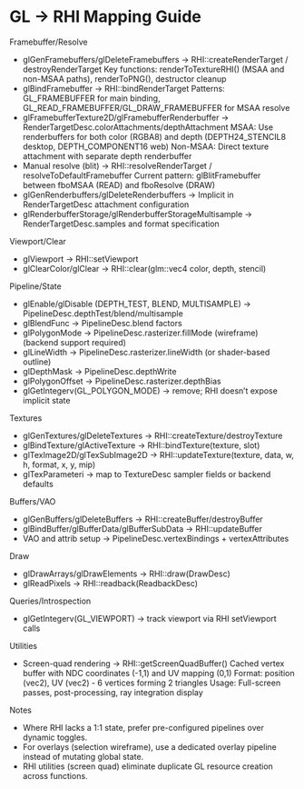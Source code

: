 # GL → RHI Mapping Guide

Framebuffer/Resolve
- glGenFramebuffers/glDeleteFramebuffers → RHI::createRenderTarget / destroyRenderTarget
  Key functions: renderToTextureRHI() (MSAA and non-MSAA paths), renderToPNG(), destructor cleanup
- glBindFramebuffer → RHI::bindRenderTarget
  Patterns: GL_FRAMEBUFFER for main binding, GL_READ_FRAMEBUFFER/GL_DRAW_FRAMEBUFFER for MSAA resolve
- glFramebufferTexture2D/glFramebufferRenderbuffer → RenderTargetDesc.colorAttachments/depthAttachment
  MSAA: Use renderbuffers for both color (RGBA8) and depth (DEPTH24_STENCIL8 desktop, DEPTH_COMPONENT16 web)
  Non-MSAA: Direct texture attachment with separate depth renderbuffer
- Manual resolve (blit) → RHI::resolveRenderTarget / resolveToDefaultFramebuffer
  Current pattern: glBlitFramebuffer between fboMSAA (READ) and fboResolve (DRAW)
- glGenRenderbuffers/glDeleteRenderbuffers → Implicit in RenderTargetDesc attachment configuration
- glRenderbufferStorage/glRenderbufferStorageMultisample → RenderTargetDesc.samples and format specification

Viewport/Clear
- glViewport → RHI::setViewport
- glClearColor/glClear → RHI::clear(glm::vec4 color, depth, stencil)

Pipeline/State
- glEnable/glDisable (DEPTH_TEST, BLEND, MULTISAMPLE) → PipelineDesc.depthTest/blend/multisample
- glBlendFunc → PipelineDesc.blend factors
- glPolygonMode → PipelineDesc.rasterizer.fillMode (wireframe) (backend support required)
- glLineWidth → PipelineDesc.rasterizer.lineWidth (or shader-based outline)
- glDepthMask → PipelineDesc.depthWrite
- glPolygonOffset → PipelineDesc.rasterizer.depthBias
- glGetIntegerv(GL_POLYGON_MODE) → remove; RHI doesn’t expose implicit state

Textures
- glGenTextures/glDeleteTextures → RHI::createTexture/destroyTexture
- glBindTexture/glActiveTexture → RHI::bindTexture(texture, slot)
- glTexImage2D/glTexSubImage2D → RHI::updateTexture(texture, data, w, h, format, x, y, mip)
- glTexParameteri → map to TextureDesc sampler fields or backend defaults

Buffers/VAO
- glGenBuffers/glDeleteBuffers → RHI::createBuffer/destroyBuffer
- glBindBuffer/glBufferData/glBufferSubData → RHI::updateBuffer
- VAO and attrib setup → PipelineDesc.vertexBindings + vertexAttributes

Draw
- glDrawArrays/glDrawElements → RHI::draw(DrawDesc)
- glReadPixels → RHI::readback(ReadbackDesc)

Queries/Introspection
- glGetIntegerv(GL_VIEWPORT) → track viewport via RHI setViewport calls

Utilities
- Screen-quad rendering → RHI::getScreenQuadBuffer()
  Cached vertex buffer with NDC coordinates (-1,1) and UV mapping (0,1)
  Format: position (vec2), UV (vec2) - 6 vertices forming 2 triangles
  Usage: Full-screen passes, post-processing, ray integration display

Notes
- Where RHI lacks a 1:1 state, prefer pre-configured pipelines over dynamic toggles.
- For overlays (selection wireframe), use a dedicated overlay pipeline instead of mutating global state.
- RHI utilities (screen quad) eliminate duplicate GL resource creation across functions.

